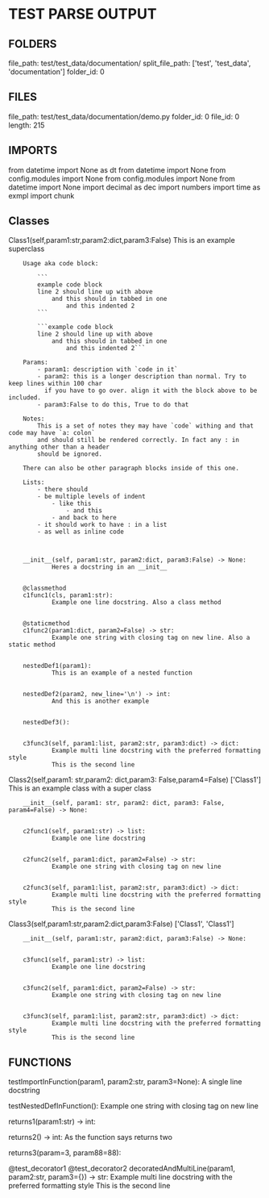 # TEST PARSE OUTPUT


## FOLDERS
file_path: test/test_data/documentation/        split_file_path: ['test', 'test_data', 'documentation'] folder_id: 0

## FILES
file_path: test/test_data/documentation/demo.py folder_id: 0    file_id: 0      length: 215

## IMPORTS

from datetime import None as dt
from datetime import None
from config.modules import None
from config.modules import None
from datetime import None
import decimal as dec
import numbers
import time as exmpl
import  chunk


## Classes
Class1(self,param1:str,param2:dict,param3:False)
        This is an example superclass

        Usage aka code block:

            ```
            example code block
            line 2 should line up with above
                and this should in tabbed in one
                    and this indented 2
            ```

            ```example code block
            line 2 should line up with above
                and this should in tabbed in one
                    and this indented 2```

        Params:
            - param1: description with `code in it`
            - param2: this is a longer description than normal. Try to keep lines within 100 char
              if you have to go over. align it with the block above to be included.
            - param3:False to do this, True to do that

        Notes:
            This is a set of notes they may have `code` withing and that code may have `a: colon`
            and should still be rendered correctly. In fact any : in anything other than a header
            should be ignored.

        There can also be other paragraph blocks inside of this one.

        Lists:
            - there should
            - be multiple levels of indent
                - like this
                    - and this
                - and back to here
            - it should work to have : in a list
            - as well as inline code



        __init__(self, param1:str, param2:dict, param3:False) -> None:
                Heres a docstring in an __init__


        @classmethod
        c1func1(cls, param1:str):
                Example one line docstring. Also a class method


        @staticmethod
        c1func2(param1:dict, param2=False) -> str:
                Example one string with closing tag on new line. Also a static method


        nestedDef1(param1):
                This is an example of a nested function


        nestedDef2(param2, new_line='\n') -> int:
                And this is another example


        nestedDef3():


        c3func3(self, param1:list, param2:str, param3:dict) -> dict:
                Example multi line docstring with the preferred formatting style
                This is the second line




Class2(self,param1: str,param2: dict,param3: False,param4=False)   ['Class1']
        This is an example class with a super class



        __init__(self, param1: str, param2: dict, param3: False, param4=False) -> None:


        c2func1(self, param1:str) -> list:
                Example one line docstring


        c2func2(self, param1:dict, param2=False) -> str:
                Example one string with closing tag on new line


        c2func3(self, param1:list, param2:str, param3:dict) -> dict:
                Example multi line docstring with the preferred formatting style
                This is the second line




Class3(self,param1:str,param2:dict,param3:False)   ['Class1', 'Class1']




        __init__(self, param1:str, param2:dict, param3:False) -> None:


        c3func1(self, param1:str) -> list:
                Example one line docstring


        c3func2(self, param1:dict, param2=False) -> str:
                Example one string with closing tag on new line


        c3func3(self, param1:list, param2:str, param3:dict) -> dict:
                Example multi line docstring with the preferred formatting style
                This is the second line





## FUNCTIONS

testImportInFunction(param1, param2:str, param3=None):
        A single line docstring



testNestedDefInFunction():
        Example one string with closing tag on new line



returns1(param1:str) -> int:



returns2() -> int:
        As the function says returns
        two



returns3(param=3, param88=88):



@test_decorator1
@test_decorator2
decoratedAndMultiLine(param1, param2:str, param3={}) -> str:
        Example multi line docstring with the preferred formatting style
            This is the second line
